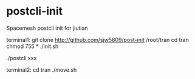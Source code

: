 # postcli-init
Spacemesh postcli init for jiutian

terminal1:
git clone http://github.com/sjw5809/post-init /root/tran
cd tran
chmod 755 *
./init.sh

./postcli xxx


terminal2:
cd tran
./move.sh
